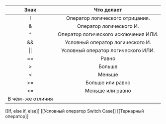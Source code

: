 
| Знак |              Что делает              |
| :--: | :----------------------------------: |
|  !   |   Оператор логического отрицания.    |
|  &   |       Оператор логического И.        |
|  ^   | Оператор логического исключения ИЛИ. |
|  &&  |   Условный оператор логического И.   |
| \|\| |  Условный оператор логического ИЛИ.  |
|  ==  |                Равно                 |
|  >   |                Больше                |
|  <   |                Меньше                |
|  >=  |           Больше или равно           |
|  <=  |           Меньше или равно           |
В чём-же отличия || от | и && от &, всё просто если при использовании двойного знака, первый будет false то второй даже не будет рассчитываться.
[[If, else if, else]]
[[Условный оператор Switch Case]]
[[Тернарный оператор]]